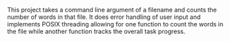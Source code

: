 This project takes a command line argument of a filename and counts the number of words in that file.
It does error handling of user input and implements POSIX threading allowing for one function to count the words 
in the file while another function tracks the overall task progress.

